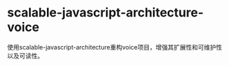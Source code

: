 scalable-javascript-architecture-voice
======================================

使用scalable-javascript-architecture重构voice项目，增强其扩展性和可维护性以及可读性。